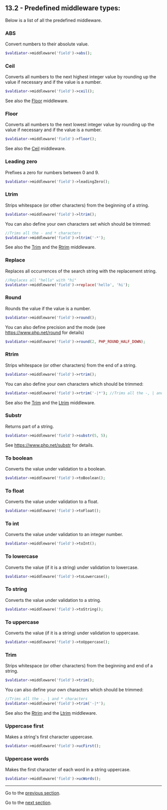 ## 13.2 - Predefined middleware types:

Below is a list of all the predefined middleware.

### ABS

Convert numbers to their absolute value.

```php
$valdiator->middleware('field')->abs();
```



### Ceil

Converts all numbers to the next highest integer value by rounding up the value if necessary and if the value is a number.

```php
$valdiator->middleware('field')->ceil();
```

See also the [Floor](#floor) middleware.



### Floor
Converts all numbers to the next lowest integer value by rounding up the value if necessary and if the value is a number.

```php
$valdiator->middleware('field')->floor();
```

See also the [Ceil](#ceil) middleware.



### Leading zero

Prefixes a zero for numbers between 0 and 9.

```php
$valdiator->middleware('field')->leadingZero();
```



### Ltrim

Strips whitespace (or other characters) from the beginning of a string.

```php
$valdiator->middleware('field')->ltrim();
```

You can also define your own characters set which should be trimmed:

```php
//Trims all the - and * characters
$valdiator->middleware('field')->ltrim('-*');
```

See also the [Trim](#trim) and the [Rtrim](#rtrim) middleware.



### Replace

Replaces all occurrences of the search string with the replacement string.

```php
//Replaces all "hello" with "hi"
$valdiator->middleware('field')->replace('hello', 'hi'); 
```



### Round

Rounds the value if the value is a number.

```php
$valdiator->middleware('field')->round();
```

You can also define precision and the mode (see https://www.php.net/round for details)

```php
$valdiator->middleware('field')->round(2, PHP_ROUND_HALF_DOWN);
```



### Rtrim

Strips whitespace (or other characters) from the end of a string.

```php
$valdiator->middleware('field')->rtrim();
```

You can also define your own characters which should be trimmed:

```php
$valdiator->middleware('field')->rtrim('-|*'); //Trims all the -, | and * characters
```

See also the [Trim](#trim) and the [Ltrim](#ltrim) middleware.



### Substr

Returns part of a string.

```php
$valdiator->middleware('field')->substr(5, 5);
```

See https://www.php.net/substr for details.



### To boolean
Converts the value under validation to a boolean.

```php
$valdiator->middleware('field')->toBoolean();
```



### To float

Converts the value under validation to a float.

```php
$valdiator->middleware('field')->toFloat();
```



### To int

Converts the value under validation to an integer number.

```php
$valdiator->middleware('field')->toInt();
```



### To lowercase

Converts the value (if it is a string) under validation to lowercase.

```php
$valdiator->middleware('field')->toLowercase();
```



### To string

Converts the value under validation to a string.

```php
$valdiator->middleware('field')->toString();
```



### To uppercase

Converts the value (if it is a string) under validation to uppercase.

```php
$valdiator->middleware('field')->toUppercase();
```



### Trim

Strips whitespace (or other characters) from the beginning and end of a string.

```php
$valdiator->middleware('field')->trim();
```

You can also define your own characters which should be trimmed:

```php
//Trims all the -, | and * characters
$valdiator->middleware('field')->trim('-|*'); 
```

See also the [Rtrim](#rtrim) and the [Ltrim](#ltrim) middleware.



### Uppercase first
Makes a string's first character uppercase.

```php
$valdiator->middleware('field')->ucFirst();
```



### Uppercase words
Makes the first character of each word in a string uppercase.

```php
$valdiator->middleware('field')->ucWords();
```


---------------

Go to the [previous section](/docs/13%20-%20Middleware/13.1%20-%20Using%20middleware.md).

Go to the [next section](/docs/13%20-%20Middleware/13.3%20-%20Custom%20middleware.md).